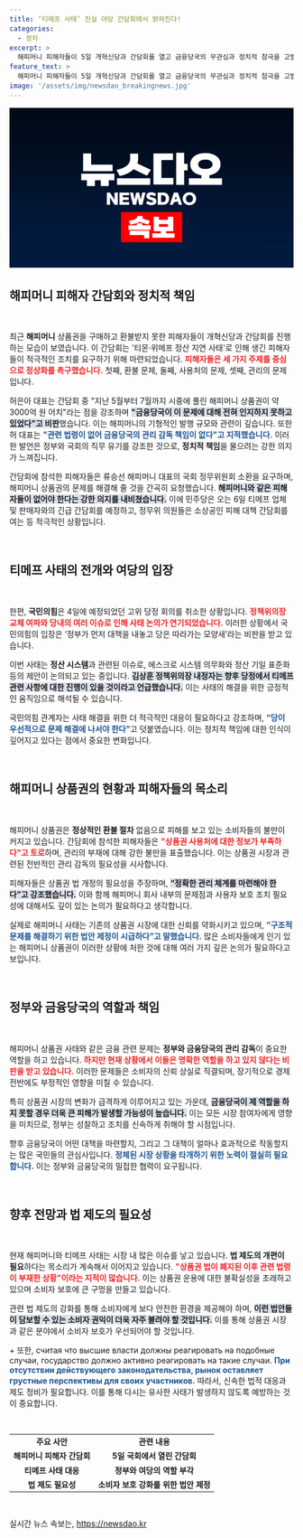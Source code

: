 ```yaml
---
title: ‘티메프 사태’ 진실 야당 간담회에서 밝혀진다!
categories:
  - 정치
excerpt: >
  해피머니 피해자들이 5일 개혁신당과 간담회를 열고 금융당국의 무관심과 정치적 참극을 고발했다. 티몬과 위메프 사태로 고통받는 소비자 목소리가 높아지며 긴급한 대책 필요성이 대두되고 있다.
feature_text: >
  해피머니 피해자들이 5일 개혁신당과 간담회를 열고 금융당국의 무관심과 정치적 참극을 고발했다. 티몬과 위메프 사태로 고통받는 소비자 목소리가 높아지며 긴급한 대책 필요성이 대두되고 있다.
image: '/assets/img/newsdao_breakingnews.jpg'
---
```


<p><img src="/assets/img/newsdao_breakingnews.jpg" alt="bookingtag 속보" /></p>

<h2 data-ke-size="size26">해피머니 피해자 간담회와 정치적 책임</h2>

<p data-ke-size="size16">&nbsp;</p>

<p data-ke-size="size16">최근 <b>해피머니</b> 상품권을 구매하고 환불받지 못한 피해자들이 개혁신당과 간담회를 진행하는 모습이 보였습니다. 이 간담회는 '티몬·위메프 정산 지연 사태'로 인해 생긴 피해자들이 적극적인 조치를 요구하기 위해 마련되었습니다. <b><span style="color: #ee2323;">피해자들은 세 가지 주제를 중심으로 정상화를 촉구했습니다.</span></b> 첫째, 환불 문제, 둘째, 사용처의 문제, 셋째, 관리의 문제입니다.</p>

<p data-ke-size="size16">허은아 대표는 간담회 중 "지난 5월부터 7월까지 시중에 풀린 해피머니 상품권이 약 3000억 원 어치"라는 점을 강조하며 <b><span style="background-color: #21538527;">"금융당국이 이 문제에 대해 전혀 인지하지 못하고 있었다"고 비판</span></b>했습니다. 이는 해피머니의 기형적인 발행 규모와 관련이 깊습니다. 또한 허 대표는 <b><span style="color: #1a5490;">"관련 법령이 없어 금융당국의 관리 감독 책임이 없다"고 지적했습니다.</span></b> 이러한 발언은 정부와 국회의 직무 유기를 강조한 것으로, <b>정치적 책임</b>을 물으려는 강한 의지가 느껴집니다.</p>

<p data-ke-size="size16">간담회에 참석한 피해자들은 류승선 해피머니 대표의 국회 정무위원회 소환을 요구하며, 해피머니 상품권의 문제를 해결해 줄 것을 간곡히 요청했습니다. <b><span style="background-color: #21538527;">해피머니와 같은 피해자들이 없어야 한다는 강한 의지를 내비쳤습니다.</span></b> 이에 민주당은 오는 6일 티메프 업체 및 판매자와의 긴급 간담회를 예정하고, 정무위 의원들은 소상공인 피해 대책 간담회를 여는 등 적극적인 상황입니다.</p>

<p data-ke-size="size16">&nbsp;</p>

<h2 data-ke-size="size26">티메프 사태의 전개와 여당의 입장</h2>

<p data-ke-size="size16">&nbsp;</p>

<p data-ke-size="size16">한편, <b>국민의힘</b>은 4일에 예정되었던 고위 당정 회의를 취소한 상황입니다. <b><span style="color: #ee2323;">정책위의장 교체 여파와 당내의 여러 이슈로 인해 사태 논의가 연기되었습니다.</span></b> 이러한 상황에서 국민의힘의 입장은 ‘정부가 먼저 대책을 내놓고 당은 따라가는 모양새’라는 비판을 받고 있습니다.</p>

<p data-ke-size="size16">이번 사태는 <b>정산 시스템</b>과 관련된 이슈로, 에스크로 시스템 의무화와 정산 기일 표준화 등의 제안이 논의되고 있는 중입니다. <b><span style="background-color: #21538527;">김상훈 정책위의장 내정자는 향후 당정에서 티메프 관련 사항에 대한 진행이 있을 것이라고 언급했습니다.</span></b> 이는 사태의 해결을 위한 긍정적인 움직임으로 해석될 수 있습니다.</p>

<p data-ke-size="size16">국민의힘 관계자는 사태 해결을 위한 더 적극적인 대응이 필요하다고 강조하며, <b><span style="color: #1a5490;">“당이 우선적으로 문제 해결에 나서야 한다”</span></b>고 덧붙였습니다. 이는 정치적 책임에 대한 인식이 깊어지고 있다는 점에서 중요한 변화입니다.</p>

<p data-ke-size="size16">&nbsp;</p>

<h2 data-ke-size="size26">해피머니 상품권의 현황과 피해자들의 목소리</h2>

<p data-ke-size="size16">&nbsp;</p>

<p data-ke-size="size16">해피머니 상품권은 <b>정상적인 환불 절차</b> 없음으로 피해를 보고 있는 소비자들의 불만이 커지고 있습니다. 간담회에 참석한 피해자들은 <b><span style="color: #ee2323;">"상품권 사용처에 대한 정보가 부족하다"고 토로</span></b>하며, 관리의 부재에 대해 강한 불만을 표출했습니다. 이는 상품권 시장과 관련된 전반적인 관리 감독의 필요성을 시사합니다.</p>

<p data-ke-size="size16">피해자들은 상품권 법 개정의 필요성을 주장하며, <b><span style="background-color: #21538527;">“정확한 관리 체계를 마련해야 한다”고 강조했습니다.</span></b> 이와 함께 해피머니 회사 내부의 문제점과 사용자 보호 조치 필요성에 대해서도 깊이 있는 논의가 필요하다고 생각합니다.</p>

<p data-ke-size="size16">실제로 해피머니 사태는 기존의 상품권 시장에 대한 신뢰를 약화시키고 있으며, <b><span style="color: #1a5490;">“구조적 문제를 해결하기 위한 법안 제정이 시급하다”고 말했습니다.</span></b> 많은 소비자들에게 인기 있는 해피머니 상품권이 이러한 상황에 처한 것에 대해 여러 가지 깊은 논의가 필요하다고 보입니다.</p>

<p data-ke-size="size16">&nbsp;</p>

<h2 data-ke-size="size26">정부와 금융당국의 역할과 책임</h2>

<p data-ke-size="size16">&nbsp;</p>

<p data-ke-size="size16">해피머니 상품권 사태와 같은 금융 관련 문제는 <b>정부와 금융당국의 관리 감독</b>이 중요한 역할을 하고 있습니다. <b><span style="color: #ee2323;">하지만 현재 상황에서 이들은 명확한 역할을 하고 있지 않다는 비판을 받고 있습니다.</span></b> 이러한 문제들은 소비자의 신뢰 상실로 직결되며, 장기적으로 경제 전반에도 부정적인 영향을 미칠 수 있습니다.</p>

<p data-ke-size="size16">특히 상품권 시장의 변화가 급격하게 이루어지고 있는 가운데, <b><span style="background-color: #21538527;">금융당국이 제 역할을 하지 못할 경우 더욱 큰 피해가 발생할 가능성이 높습니다.</span></b> 이는 모든 시장 참여자에게 영향을 미치므로, 정부는 성찰하고 조치를 신속하게 취해야 할 시점입니다.</p>

<p data-ke-size="size16">향후 금융당국이 어떤 대책을 마련할지, 그리고 그 대책이 얼마나 효과적으로 작동할지는 많은 국민들의 관심사입니다. <b><span style="color: #1a5490;">정체된 시장 상황을 타개하기 위한 노력이 절실히 필요합니다.</span></b> 이는 정부와 금융당국의 밀접한 협력이 요구됩니다.</p>

<p data-ke-size="size16">&nbsp;</p>

<h2 data-ke-size="size26">향후 전망과 법 제도의 필요성</h2>

<p data-ke-size="size16">&nbsp;</p>

<p data-ke-size="size16">현재 해피머니와 티메프 사태는 시장 내 많은 이슈를 낳고 있습니다. <b>법 제도의 개편이 필요</b>하다는 목소리가 계속해서 이어지고 있습니다. <b><span style="color: #ee2323;">"상품권 법이 폐지된 이후 관련 법령이 부재한 상황"이라는 지적이 많습니다.</span></b> 이는 상품권 운용에 대한 불확실성을 초래하고 있으며 소비자 보호에 큰 구멍을 만들고 있습니다.</p>

<p data-ke-size="size16">관련 법 제도의 강화를 통해 소비자에게 보다 안전한 환경을 제공해야 하며, <b><span style="background-color: #21538527;">이런 법안들이 담보할 수 있는 소비자 권익이 더욱 자주 불려야 할 것입니다.</span></b> 이를 통해 상품권 시장과 같은 분야에서 소비자 보호가 우선되어야 할 것입니다.</p>

<p data-ke-size="size16">+ 또한, считая что высшие власти должны реагировать на подобные случаи, государство должно активно реагировать на такие случаи. <b><span style="color: #1a5490;">При отсутствии действующего законодательства, рынок оставляет грустные перспективы для своих участников.</span></b> 따라서, 신속한 법적 대응과 제도 정비가 필요합니다. 이를 통해 다시는 유사한 사태가 발생하지 않도록 예방하는 것이 중요합니다.</p>

<p data-ke-size="size16">&nbsp;</p>

<table>
    <tr>
        <td style="text-align: center; height: 17px;"><b>주요 사안</b></td>
        <td style="text-align: center; height: 17px;"><b>관련 내용</b></td>
    </tr>
    <tr>
        <td style="text-align: center; height: 17px;"><b>해피머니 피해자 간담회</b></td>
        <td style="text-align: center; height: 17px;"><b>5일 국회에서 열린 간담회</b></td>
    </tr>
    <tr>
        <td style="text-align: center; height: 17px;"><b>티메프 사태 대응</b></td>
        <td style="text-align: center; height: 17px;"><b>정부와 여당의 역할 부각</b></td>
    </tr>
    <tr>
        <td style="text-align: center; height: 17px;"><b>법 제도 필요성</b></td>
        <td style="text-align: center; height: 17px;"><b>소비자 보호 강화를 위한 법안 제정</b></td>
    </tr>
</table>

<p data-ke-size="size16">&nbsp;</p>
실시간 뉴스 속보는, <a href="https://newsdao.kr" rel="dofollow">https://newsdao.kr</a>


